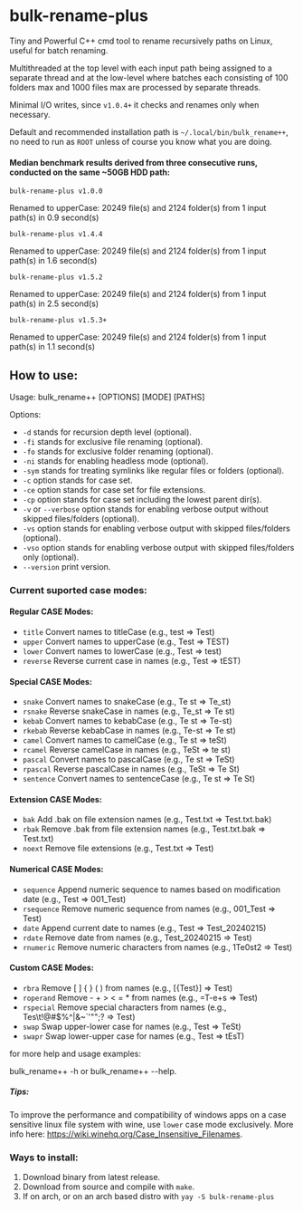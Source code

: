 # bulk-rename-plus
Tiny and Powerful C++ cmd tool to rename recursively paths on Linux, useful for batch renaming.

Multithreaded at the top level with each input path being assigned to a separate thread and at the low-level where batches each consisting of 100 folders max and 1000 files max are processed by separate threads.

Minimal I/O writes, since `v1.0.4+` it checks and renames only when necessary.

Default and recommended installation path is `~/.local/bin/bulk_rename++`, no need to run as `ROOT` unless of course you know what you are doing.

#### Median benchmark results derived from three consecutive runs, conducted on the same ~50GB HDD path:

`bulk-rename-plus v1.0.0`

Renamed to upperCase: 20249 file(s) and 2124 folder(s) from 1 input path(s) in 0.9 second(s)

`bulk-rename-plus v1.4.4`

Renamed to upperCase: 20249 file(s) and 2124 folder(s) from 1 input path(s) in 1.6 second(s)

`bulk-rename-plus v1.5.2`

Renamed to upperCase: 20249 file(s) and 2124 folder(s) from 1 input path(s) in 2.5 second(s)

`bulk-rename-plus v1.5.3+`

Renamed to upperCase: 20249 file(s) and 2124 folder(s) from 1 input path(s) in 1.1 second(s)

## How to use:

Usage: bulk_rename++ [OPTIONS] [MODE] [PATHS]

Options: 
- `-d` stands for recursion depth level (optional).
- `-fi` stands for exclusive file renaming (optional).
- `-fo` stands for exclusive folder renaming (optional).
- `-ni` stands for enabling headless mode (optional).
- `-sym` stands for treating symlinks like regular files or folders (optional).
- `-c` option stands for case set.
- `-ce` option stands for case set for file extensions.
- `-cp` option stands for case set including the lowest parent dir(s).
- `-v` or `--verbose` option stands for enabling verbose output without skipped files/folders (optional).
- `-vs` option stands for enabling verbose output with skipped files/folders (optional).
- `-vso` option stands for enabling verbose output with skipped files/folders only (optional).
- `--version` print version.

### Current suported case modes: 

#### Regular CASE Modes:
- `title`      Convert names to titleCase (e.g., test => Test)
- `upper`      Convert names to upperCase (e.g., Test => TEST)
- `lower`      Convert names to lowerCase (e.g., Test => test)
- `reverse`    Reverse current case in names (e.g., Test => tEST)
#### Special CASE Modes:
- `snake`      Convert names to snakeCase (e.g., Te st => Te_st)
- `rsnake`     Reverse snakeCase in names (e.g., Te_st => Te st)
- `kebab`      Convert names to kebabCase (e.g., Te st => Te-st)
- `rkebab`     Reverse kebabCase in names (e.g., Te-st => Te st)
- `camel`      Convert names to camelCase (e.g., Te st => teSt)
- `rcamel`     Reverse camelCase in names (e.g., TeSt => te st)
- `pascal`     Convert names to pascalCase (e.g., Te st => TeSt)
- `rpascal`    Reverse pascalCase in names (e.g., TeSt => Te St)
- `sentence`   Convert names to sentenceCase (e.g., Te st => Te St)
#### Extension CASE Modes:
- `bak`        Add .bak on file extension names (e.g., Test.txt => Test.txt.bak)
- `rbak`       Remove .bak from file extension names (e.g., Test.txt.bak => Test.txt)
- `noext`      Remove file extensions (e.g., Test.txt => Test)
#### Numerical CASE Modes:
- `sequence`  Append numeric sequence to names based on modification date (e.g., Test => 001_Test)
- `rsequence` Remove numeric sequence from names (e.g., 001_Test => Test)
- `date`       Append current date to names (e.g., Test => Test_20240215)
- `rdate`      Remove date from names (e.g., Test_20240215 => Test)
- `rnumeric`   Remove numeric characters from names (e.g., 1Te0st2 => Test)
#### Custom CASE Modes:
- `rbra`       Remove [ ] { } ( ) from names (e.g., [{Test}] => Test)
- `roperand`   Remove - + > < = * from names (e.g., =T-e+s<t> => Test)
- `rspecial`   Remove special characters from names (e.g., Tes\t!@#$%^|&~`'\"\";? => Test)
- `swap`       Swap upper-lower case for names (e.g., Test => TeSt)
- `swapr`      Swap lower-upper case for names (e.g., Test => tEsT)

for more help and usage examples:

bulk_rename++ -h or bulk_rename++ --help.
##### Tips:
To improve the performance and compatibility of windows apps on a case sensitive linux file system with wine, use `lower` case mode exclusively.
More info here: https://wiki.winehq.org/Case_Insensitive_Filenames.

### Ways to install:

1. Download binary from latest release.
2. Download from source and compile with `make`.
3. If on arch, or on an arch based distro with `yay -S bulk-rename-plus`




